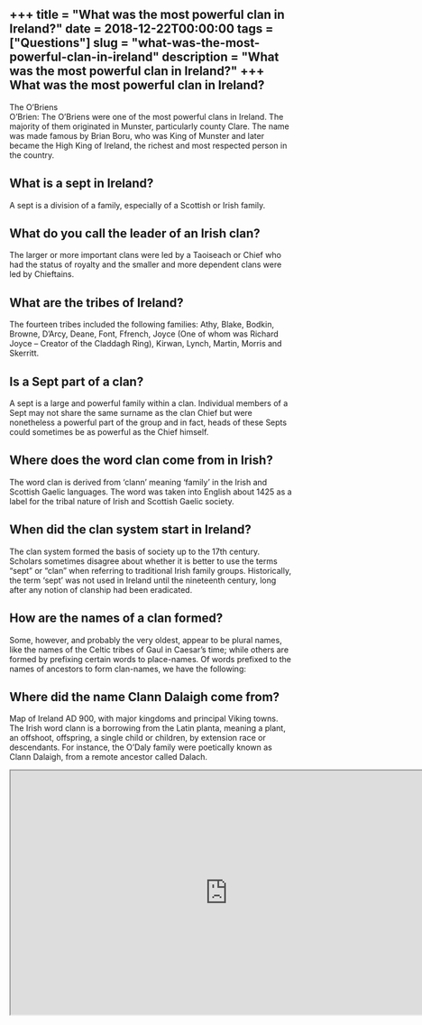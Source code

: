 +++
title = "What was the most powerful clan in Ireland?"
date = 2018-12-22T00:00:00
tags = ["Questions"]
slug = "what-was-the-most-powerful-clan-in-ireland"
description = "What was the most powerful clan in Ireland?"
+++
What was the most powerful clan in Ireland?
-------------------------------------------

The O’Briens  
O’Brien: The O’Briens were one of the most powerful clans in Ireland. The majority of them originated in Munster, particularly county Clare. The name was made famous by Brian Boru, who was King of Munster and later became the High King of Ireland, the richest and most respected person in the country.

What is a sept in Ireland?
--------------------------

A sept is a division of a family, especially of a Scottish or Irish family.

What do you call the leader of an Irish clan?
---------------------------------------------

The larger or more important clans were led by a Taoiseach or Chief who had the status of royalty and the smaller and more dependent clans were led by Chieftains.

What are the tribes of Ireland?
-------------------------------

The fourteen tribes included the following families: Athy, Blake, Bodkin, Browne, D’Arcy, Deane, Font, Ffrench, Joyce (One of whom was Richard Joyce – Creator of the Claddagh Ring), Kirwan, Lynch, Martin, Morris and Skerritt.

Is a Sept part of a clan?
-------------------------

A sept is a large and powerful family within a clan. Individual members of a Sept may not share the same surname as the clan Chief but were nonetheless a powerful part of the group and in fact, heads of these Septs could sometimes be as powerful as the Chief himself.

Where does the word clan come from in Irish?
--------------------------------------------

The word clan is derived from ‘clann’ meaning ‘family’ in the Irish and Scottish Gaelic languages. The word was taken into English about 1425 as a label for the tribal nature of Irish and Scottish Gaelic society.

When did the clan system start in Ireland?
------------------------------------------

The clan system formed the basis of society up to the 17th century. Scholars sometimes disagree about whether it is better to use the terms “sept” or “clan” when referring to traditional Irish family groups. Historically, the term ‘sept’ was not used in Ireland until the nineteenth century, long after any notion of clanship had been eradicated.

How are the names of a clan formed?
-----------------------------------

Some, however, and probably the very oldest, appear to be plural names, like the names of the Celtic tribes of Gaul in Caesar’s time; while others are formed by prefixing certain words to place-names. Of words prefixed to the names of ancestors to form clan-names, we have the following:

Where did the name Clann Dalaigh come from?
-------------------------------------------

Map of Ireland AD 900, with major kingdoms and principal Viking towns. The Irish word clann is a borrowing from the Latin planta, meaning a plant, an offshoot, offspring, a single child or children, by extension race or descendants. For instance, the O’Daly family were poetically known as Clann Dalaigh, from a remote ancestor called Dalach.

<iframe allow="accelerometer; autoplay; clipboard-write; encrypted-media; gyroscope; picture-in-picture" allowfullscreen="" class="__youtube_prefs__  epyt-is-override  no-lazyload" data-no-lazy="1" data-origheight="433" data-origwidth="770" data-skipgform_ajax_framebjll="" height="433" id="_ytid_20488" loading="lazy" src="https://www.youtube.com/embed/4GjNJjXCAkc?enablejsapi=1&autoplay=0&cc_load_policy=0&cc_lang_pref=&iv_load_policy=1&loop=0&modestbranding=0&rel=1&fs=1&playsinline=0&autohide=2&theme=dark&color=red&controls=1&" title="YouTube player" width="770"></iframe>